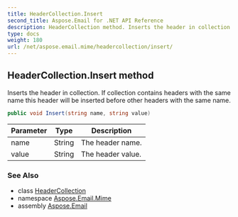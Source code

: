 ```yaml
---
title: HeaderCollection.Insert
second_title: Aspose.Email for .NET API Reference
description: HeaderCollection method. Inserts the header in collection. If collection contains headers with the same name this header will be inserted before other headers with the same name
type: docs
weight: 180
url: /net/aspose.email.mime/headercollection/insert/
---
```

## HeaderCollection.Insert method

Inserts the header in collection. If collection contains headers with the same name this header will be inserted before other headers with the same name.

```csharp
public void Insert(string name, string value)
```

| Parameter | Type | Description |
| --- | --- | --- |
| name | String | The header name. |
| value | String | The header value. |

### See Also

* class [HeaderCollection](../)
* namespace [Aspose.Email.Mime](../../headercollection/)
* assembly [Aspose.Email](../../../)



